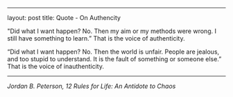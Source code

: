 ---
layout: post
title: Quote - On Authencity

"Did what I want happen? No.
Then my aim or my methods were wrong.
I still have something to learn.”
That is the voice of authenticity.

“Did what I want happen? No.
Then the world is unfair.
People are jealous, and too stupid to understand.
It is the fault of something or someone else.”
That is the voice of inauthenticity.

___
_Jordan B. Peterson,
12 Rules for Life: An Antidote to Chaos_
